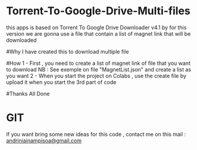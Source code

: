 # Torrent-To-Google-Drive-Multi-files
this apps is based on Torrent To Google Drive Downloader v4.1 by for this version we are gonna  use a file that contain a list of magnet link that will be downloaded


#Why 
I have created this to download multiple file 

#How
1 - First , you need to create a list of magnet link of file that you want to download
    NB : See exemple on file "MagnetList.json" and create a list as you want
2 - When you start the project on Colabs , use the create file by upload it when you start the 3rd part of code

#Thanks
All Done 

# GIT
If you want bring some new ideas for this code , contact me on this mail :  andriniainampisoa@gmail.com
